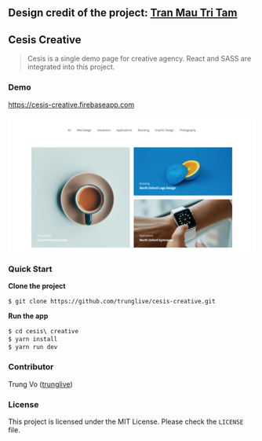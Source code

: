 ## **Design credit of the project: [Tran Mau Tri Tam](https://dribbble.com/shots/4410783-Cesis-Creative-Demo-Homepage/attachments/1002739)**

## Cesis Creative

> Cesis is a single demo page for creative agency. React and SASS are integrated into this project.

### Demo

https://cesis-creative.firebaseapp.com

![cesis](cesis-demo.jpg)

### Quick Start

**Clone the project**

```shell
$ git clone https://github.com/trunglive/cesis-creative.git
```

**Run the app**

```shell
$ cd cesis\ creative
$ yarn install
$ yarn run dev
```

### Contributor

Trung Vo ([trunglive](https://github.com/trunglive))

### License

This project is licensed under the MIT License. Please check the `LICENSE` file.
